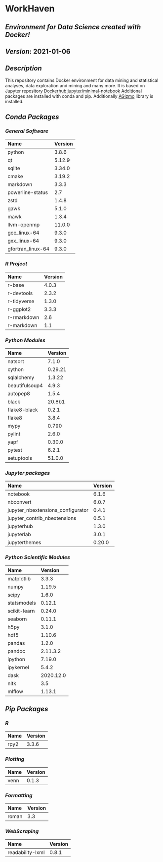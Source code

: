 
# WorkHaven

## _Environment for Data Science created with Docker!_

## _Version_: 2021-01-06

## _Description_

This repository contains Docker environment for data mining and statistical analyses, data exploration and mining and many more. It is based on Jupyter
repository
 [Dockerhub:jupyter/minimal-notebook](https://hub.docker.com/r/jupyter/minimal-notebook/)
Additional packages are installed with conda and pip.
Additionally [AGizmo](https://github.com/grzadr/agizmo) library is installed.

## _Conda Packages_

### _General Software_

|      Name      |     Version     |
|:---------------|:----------------|
|python|3.8.6|
|qt|5.12.9|
|sqlite|3.34.0|
|cmake|3.19.2|
|markdown|3.3.3|
|powerline-status|2.7|
|zstd|1.4.8|
|gawk|5.1.0|
|mawk|1.3.4|
|llvm-openmp|11.0.0|
|gcc_linux-64|9.3.0|
|gxx_linux-64|9.3.0|
|gfortran_linux-64|9.3.0|

### _R Project_

|      Name      |     Version     |
|:---------------|:----------------|
|r-base|4.0.3|
|r-devtools|2.3.2|
|r-tidyverse|1.3.0|
|r-ggplot2|3.3.3|
|r-rmarkdown|2.6|
|r-markdown|1.1|

### _Python Modules_

|      Name      |     Version     |
|:---------------|:----------------|
|natsort|7.1.0|
|cython|0.29.21|
|sqlalchemy|1.3.22|
|beautifulsoup4|4.9.3|
|autopep8|1.5.4|
|black|20.8b1|
|flake8-black|0.2.1|
|flake8|3.8.4|
|mypy|0.790|
|pylint|2.6.0|
|yapf|0.30.0|
|pytest|6.2.1|
|setuptools|51.0.0|

### _Jupyter packages_

|      Name      |     Version     |
|:---------------|:----------------|
|notebook|6.1.6|
|nbconvert|6.0.7|
|jupyter_nbextensions_configurator|0.4.1|
|jupyter_contrib_nbextensions|0.5.1|
|jupyterhub|1.3.0|
|jupyterlab|3.0.1|
|jupyterthemes|0.20.0|

### _Python Scientific Modules_

|      Name      |     Version     |
|:---------------|:----------------|
|matplotlib|3.3.3|
|numpy|1.19.5|
|scipy|1.6.0|
|statsmodels|0.12.1|
|scikit-learn|0.24.0|
|seaborn|0.11.1|
|h5py|3.1.0|
|hdf5|1.10.6|
|pandas|1.2.0|
|pandoc|2.11.3.2|
|ipython|7.19.0|
|ipykernel|5.4.2|
|dask|2020.12.0|
|nltk|3.5|
|mlflow|1.13.1|

## _Pip Packages_

### _R_

|      Name      |     Version     |
|:---------------|:----------------|
|rpy2|3.3.6|

### _Plotting_

|      Name      |     Version     |
|:---------------|:----------------|
|venn|0.1.3|

### _Formatting_

|      Name      |     Version     |
|:---------------|:----------------|
|roman|3.3|

### _WebScraping_

|      Name      |     Version     |
|:---------------|:----------------|
|readability-lxml|0.8.1|

